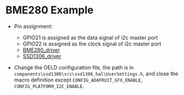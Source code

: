 # BME280 Example

* Pin assignment:

   *    GPIO21 is assigned as the data signal of i2c master port
   *    GPIO22 is assigned as the clock signal of i2c master port
   *    [BME280_driver](https://github.com/BoschSensortec/BME280_driver)
   *    [SSD1306_driver](https://github.com/lexus2k/ssd1306)
*    Change the OELD configuration file, the path is in `components\ssd1306\src\ssd1306_hal\UserSettings.h`, and close the macro definition except `CONFIG_ADAFRUIT_GFX_ENABLE`, `CONFIG_PLATFORM_I2C_ENABLE`.
 
